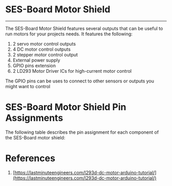 # SES-Board Motor Shield
---
The SES-Board Motor Shield features several outputs that can be useful to 
run motors for your projects needs. It features the following:
1. 2 servo motor control outputs
2. 4 DC motor control outputs
3. 2 stepper motor control output
4. External power supply
5. GPIO pins extension
6. 2 LD293 Motor Driver ICs for high-current motor control

The GPIO pins can be uses to connect to other sensors or outputs
you might want to control

# SES-Board Motor Shield Pin Assignments
The following table describes the pin assignment for each component
of the SES-Board motor shield:

# References
1. [https://lastminuteengineers.com/l293d-dc-motor-arduino-tutorial/](https://lastminuteengineers.com/l293d-dc-motor-arduino-tutorial/)


